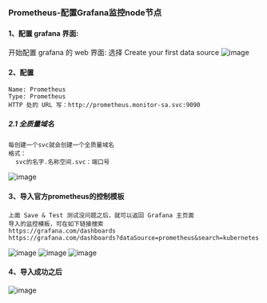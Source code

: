 ### Prometheus-配置Grafana监控node节点
#### 1、配置 grafana 界面:
开始配置 grafana 的 web 界面:
选择 Create your first data source
![image](https://github.com/498946975/DevOps/blob/master/images/grafana_0.png)
#### 2、配置
```shell script
Name: Prometheus
Type: Prometheus
HTTP 处的 URL 写：http://prometheus.monitor-sa.svc:9090
```
##### 2.1 全质量域名
```shell script
每创建一个svc就会创建一个全质量域名
格式：
  svc的名字.名称空间.svc：端口号
```
![image](https://github.com/498946975/DevOps/blob/master/images/grafana_2.png)

#### 3、导入官方prometheus的控制模板
```shell script
上面 Save & Test 测试没问题之后，就可以返回 Grafana 主页面
导入的监控模板，可在如下链接搜索
https://grafana.com/dashboards
https://grafana.com/dashboards?dataSource=prometheus&search=kubernetes
```
![image](https://github.com/498946975/DevOps/blob/master/images/grafana_3.png)
![image](https://github.com/498946975/DevOps/blob/master/images/grafana_4.png)
![image](https://github.com/498946975/DevOps/blob/master/images/grafana_5.png)
#### 4、导入成功之后
![image](https://github.com/498946975/DevOps/blob/master/images/grafana_6.png)